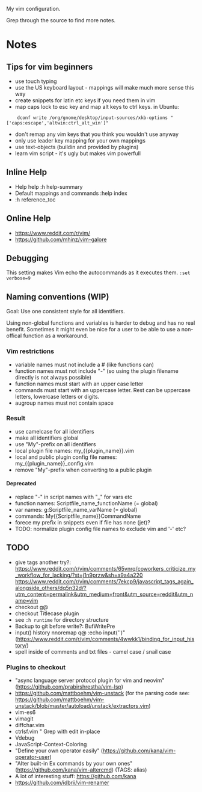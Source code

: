 My vim configuration.

Grep through the source to find more notes.

# Notes

## Tips for vim beginners
- use touch typing
- use the US keyboard layout - mappings will make much more sense this way
- create snippets for latin etc keys if you need them in vim
- map caps lock to esc key and map alt keys to ctrl keys. in Ubuntu:
```shell
    dconf write /org/gnome/desktop/input-sources/xkb-options "['caps:escape','altwin:ctrl_alt_win']"
```
- don't remap any vim keys that you think you wouldn't use anyway
- only use leader key mapping for your own mappings
- use text-objects (buildin and provided by plugins)
- learn vim script - it's ugly but makes vim powerfull

## Inline Help
- Help help :h help-summary
- Default mappings and commands
  :help index
- :h reference_toc

## Online Help
- https://www.reddit.com/r/vim/
- https://github.com/mhinz/vim-galore

## Debugging
This setting makes Vim echo the autocommands as it executes them.
  `:set verbose=9`

## Naming conventions (WIP)
Goal: Use one consistent style for all identifiers.

Using non-global functions and variables is harder to debug and has no real benefit.
Sometimes it might even be nice for a user to be able to use a non-offical function as a workaround.

### Vim restrictions
- variable names must not include a # (like functions can)
- function names must not include "-" (so using the plugin filename directly is not always possible)
- function names must start with an upper case letter
- commands must start with an uppercase letter. Rest can be uppercase letters, lowercase letters or digits.
- augroup names must not contain space

### Result
- use camelcase for all identifiers
- make all identifiers global
- use "My"-prefix on all identifiers
- local plugin file names: my_{{plugin_name}}.vim
- local and public plugin config file names: my_{{plugin_name}}_config.vim
- remove "My"-prefix when converting to a public plugin

#### Deprecated
- replace "-" in script names with "_" for vars etc
- function names: Scriptfile_name_functionName (= global)
- var names: g:Scriptfile_name_varName (= global)
- commands: My{{Scriptfile_name}}CommandName
- forece my prefix in snippets even if file has none (jet)?
- TODO: normalize plugin config file names to exclude vim and '-' etc?

## TODO
- give tags another try?: https://www.reddit.com/r/vim/comments/65vnrq/coworkers_criticize_my_workflow_for_lacking/?st=j1n9przw&sh=a9a4a220
  https://www.reddit.com/r/vim/comments/7ekcp9/javascript_tags_again_alongside_others/dq5n32d/?utm_content=permalink&utm_medium=front&utm_source=reddit&utm_name=vim
- checkout g@
- checkout Titlecase plugin
- see `:h runtime` for directory structure
- Backup to git before write?: BufWritePre
- input() history nnoremap q@ :echo input('')<CR><C-F>"
  (https://www.reddit.com/r/vim/comments/4wwkk1/binding_for_input_history/)
- spell inside of comments and txt files - camel case / snail case

### Plugins to checkout
- "async language server protocol plugin for vim and neovim"
  (https://github.com/prabirshrestha/vim-lsp)
- https://github.com/mattboehm/vim-unstack
  (for the parsing code see: https://github.com/mattboehm/vim-unstack/blob/master/autoload/unstack/extractors.vim)
- vim-es6
- vimagit
- diffchar.vim
- ctrlsf.vim " Grep with edit in-place
- Vdebug
- JavaScript-Context-Coloring
- "Define your own operator easily" (https://github.com/kana/vim-operator-user)
- "Alter built-in Ex commands by your own ones" (https://github.com/kana/vim-altercmd) (TAGS: alias)
- A lot of interesting stuff: https://github.com/kana
- https://github.com/idbrii/vim-renamer

